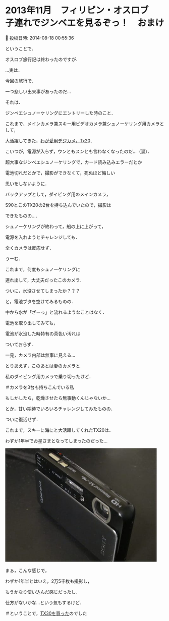 # 2013年11月　フィリピン・オスロブ　子連れでジンベエを見るぞっ！　おまけ

📅 投稿日時: 2014-08-18 00:55:36

ということで．


オスロブ旅行記は終わったのですが．





…実は．


今回の旅行で．


一つ悲しい出来事があったのだ…





それは．


ジンベエシュノーケリングにエントリーした時のこと．





これまで，メインカメラ兼スキー用ビデオカメラ兼シュノーケリング用カメラとして，


大活躍してきた，[わが愛用デジカメ，Tx20](ecf2754342d380ea1db09caa20d935657.md)．


こいつが，電源が入らず，ウンともスンとも言わなくなったのだ…（涙）．





超大事なジンベエシュノーケリングで，カード読み込みエラーだとか


電池切れだとかで，撮影ができなくて，死ぬほど悔しい


思いをしないように．


バックアップとして，ダイビング用のメインカメラ，


S90とこのTX20の2台を持ち込んでいたので，撮影は


できたものの…．





シュノーケリングが終わって，船の上に上がって，


電源を入れようとチャレンジしても．


全くカメラは反応せず．





うーむ．


これまで，何度もシュノーケリングに


連れ出して，大丈夫だったこのカメラ．


ついに，水没させてしまったか？？？





と，電池ブタを空けてみるものの．


中から水が「ざーっ」と流れるようなことはなく．


電池を取り出してみても，


電池が水没した時特有の茶色い汚れは


ついておらず．


一見，カメラ内部は無事に見える…





とりあえず，このあとは妻のカメラと


私のダイビング用カメラで乗り切ったけど．


＃カメラを3台も持ちこんでいる私





もしかしたら，乾燥させたら無事動くんじゃないか…


とか，甘い期待でいろいろチャレンジしてみたものの．


ついに復活せず．





これまで，スキーに海にと大活躍してくれたTX20は．


わずか1年半でお星さまとなってしまったのだった…




![6be8b5b7dc6937c91dc50be38c6c5ac5.jpg](images/6be8b5b7dc6937c91dc50be38c6c5ac5.jpg)




まぁ，こんな感じで，


わずか1年半とはいえ，2万5千枚も撮影し，


もうかなり使い込んだ感じだったし．


仕方がないかな…という気もするけど．





＃ということで，[TX30を買った](e9d0187dffefa89fa8f4f8a86c24c0a22.md)のでした
